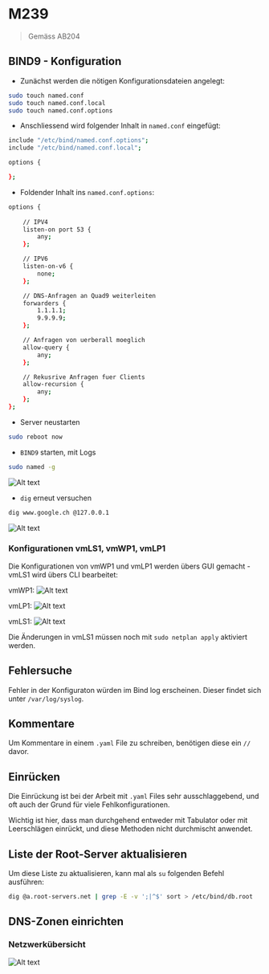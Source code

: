 # M239

> Gemäss AB204

## BIND9 - Konfiguration

- Zunächst werden die nötigen Konfigurationsdateien angelegt:

```bash
sudo touch named.conf
sudo touch named.conf.local
sudo touch named.conf.options
```

- Anschliessend wird folgender Inhalt in `named.conf` eingefügt:

```bash
include "/etc/bind/named.conf.options";
include "/etc/bind/named.conf.local";

options {

};
```

- Foldender Inhalt ins `named.conf.options`:

```bash
options {
    
    // IPV4
    listen-on port 53 {
        any;
    };

    // IPV6
    listen-on-v6 {
        none;
    };

    // DNS-Anfragen an Quad9 weiterleiten
    forwarders {
        1.1.1.1;
        9.9.9.9;
    };

    // Anfragen von uerberall moeglich
    allow-query {
        any;
    };

    // Rekusrive Anfragen fuer Clients
    allow-recursion {
        any;
    };
};
```

- Server neustarten

```bash
sudo reboot now
```

- `BIND9` starten, mit Logs

```bash
sudo named -g
```

![Alt text](image-9.png)

- `dig` erneut versuchen

```bash
dig www.google.ch @127.0.0.1
```

![Alt text](image-10.png)

### Konfigurationen vmLS1, vmWP1, vmLP1

Die Konfigurationen von vmWP1 und vmLP1 werden übers GUI gemacht - vmLS1 wird übers CLI bearbeitet:

vmWP1: ![Alt text](image-11.png)

vmLP1: ![Alt text](image-12.png)

vmLS1: ![Alt text](image-13.png)

Die Änderungen in vmLS1 müssen noch mit `sudo netplan apply` aktiviert werden.

## Fehlersuche

Fehler in der Konfiguraton würden im Bind log erscheinen. Dieser findet sich unter `/var/log/syslog`.

## Kommentare

Um Kommentare in einem `.yaml` File zu schreiben, benötigen diese ein `//` davor.

## Einrücken

Die Einrückung ist bei der Arbeit mit `.yaml` Files sehr ausschlaggebend, und oft auch der Grund für viele Fehlkonfigurationen.

Wichtig ist hier, dass man durchgehend entweder mit Tabulator oder mit Leerschlägen einrückt, und diese Methoden nicht durchmischt anwendet.

## Liste der Root-Server aktualisieren

Um diese Liste zu aktualisieren, kann mal als `su` folgenden Befehl ausführen:

```bash
dig @a.root-servers.net | grep -E -v ';|^$' sort > /etc/bind/db.root
```

## DNS-Zonen einrichten

### Netzwerkübersicht

![Alt text](image-14.png)



